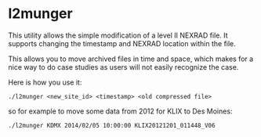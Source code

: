 l2munger
========

This utility allows the simple modification of a level II NEXRAD file.  It 
supports changing the timestamp and NEXRAD location within the file.

This allows you to move archived files in time and space, which makes for
a nice way to do case studies as users will not easily recognize the case.

Here is how you use it:

    ./l2munger <new_site_id> <timestamp> <old compressed file>

so for example to move some data from 2012 for KLIX to Des Moines:

    ./l2munger KDMX 2014/02/05 10:00:00 KLIX20121201_011448_V06


